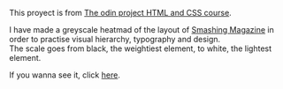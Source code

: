 This proyect is from [The odin project HTML and CSS course](https://www.theodinproject.com/paths/full-stack-ruby-on-rails/courses/html-and-css/lessons/design-teardown).

I have made a greyscale heatmad of the layout of [Smashing Magazine](https://www.smashingmagazine.com/)  in order to practise visual hierarchy, typography and design. <br>
The scale goes from black, the weightiest element, to white, the lightest element.

If you wanna see it, click [here](https://jnfussion.github.io/design-teardown/).